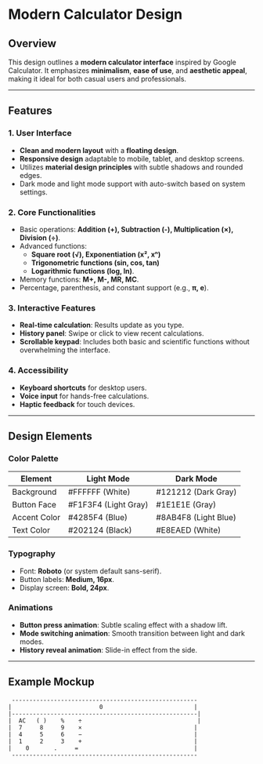# Modern Calculator Design

## Overview

This design outlines a **modern calculator interface** inspired by Google Calculator. It emphasizes **minimalism**, **ease of use**, and **aesthetic appeal**, making it ideal for both casual users and professionals.

---

## Features

### 1. **User Interface**
- **Clean and modern layout** with a **floating design**.
- **Responsive design** adaptable to mobile, tablet, and desktop screens.
- Utilizes **material design principles** with subtle shadows and rounded edges.
- Dark mode and light mode support with auto-switch based on system settings.

### 2. **Core Functionalities**
- Basic operations: **Addition (+), Subtraction (-), Multiplication (×), Division (÷)**.
- Advanced functions: 
  - **Square root (√), Exponentiation (x², xⁿ)**
  - **Trigonometric functions (sin, cos, tan)**
  - **Logarithmic functions (log, ln)**.
- Memory functions: **M+, M-, MR, MC**.
- Percentage, parenthesis, and constant support (e.g., **π, e**).

### 3. **Interactive Features**
- **Real-time calculation**: Results update as you type.
- **History panel**: Swipe or click to view recent calculations.
- **Scrollable keypad**: Includes both basic and scientific functions without overwhelming the interface.

### 4. **Accessibility**
- **Keyboard shortcuts** for desktop users.
- **Voice input** for hands-free calculations.
- **Haptic feedback** for touch devices.

---

## Design Elements

### Color Palette
| Element         | Light Mode         | Dark Mode           |
|-----------------|--------------------|---------------------|
| Background      | #FFFFFF (White)    | #121212 (Dark Gray) |
| Button Face     | #F1F3F4 (Light Gray) | #1E1E1E (Gray)    |
| Accent Color    | #4285F4 (Blue)     | #8AB4F8 (Light Blue) |
| Text Color      | #202124 (Black)    | #E8EAED (White)     |

### Typography
- Font: **Roboto** (or system default sans-serif).
- Button labels: **Medium, 16px**.
- Display screen: **Bold, 24px**.

### Animations
- **Button press animation**: Subtle scaling effect with a shadow lift.
- **Mode switching animation**: Smooth transition between light and dark modes.
- **History reveal animation**: Slide-in effect from the side.

---

## Example Mockup

```plaintext
 -----------------------------------------------------
|                         0                          |
|-----------------------------------------------------|
|  AC   ( )    %    ÷                                 |
|  7     8     9    ×                                |
|  4     5     6    −                                |
|  1     2     3    +                                |
|    0       .     =                                 |
 -----------------------------------------------------
